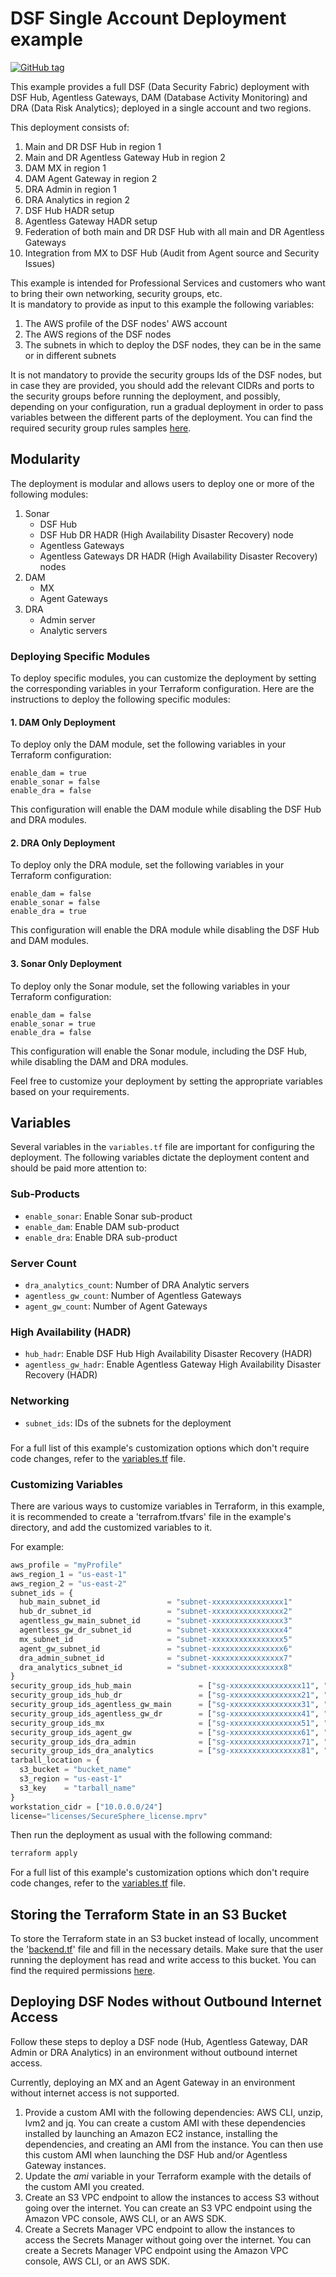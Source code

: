 # DSF Single Account Deployment example
[![GitHub tag](https://img.shields.io/github/v/tag/imperva/dsfkit.svg)](https://github.com/imperva/dsfkit/tags)

This example provides a full DSF (Data Security Fabric) deployment with DSF Hub, Agentless Gateways, DAM (Database Activity Monitoring) and DRA (Data Risk Analytics); 
deployed in a single account and two regions. 

This deployment consists of:

1. Main and DR DSF Hub in region 1
2. Main and DR Agentless Gateway Hub in region 2
3. DAM MX in region 1
4. DAM Agent Gateway in region 2
5. DRA Admin in region 1
6. DRA Analytics in region 2
7. DSF Hub HADR setup
8. Agentless Gateway HADR setup
9. Federation of both main and DR DSF Hub with all main and DR Agentless Gateways
10. Integration from MX to DSF Hub (Audit from Agent source and Security Issues)

This example is intended for Professional Services and customers who want to bring their own networking, security groups, etc.</br>
It is mandatory to provide as input to this example the following variables:
1. The AWS profile of the DSF nodes' AWS account
2. The AWS regions of the DSF nodes
3. The subnets in which to deploy the DSF nodes, they can be in the same or in different subnets

It is not mandatory to provide the security groups Ids of the DSF nodes, but in case they are provided, you should add the relevant CIDRs and ports to the security groups before running the deployment, 
and possibly, depending on your configuration, run a gradual deployment in order to pass variables between the different parts of the deployment.
You can find the required security group rules samples [here](/security_groups_samples).
<br/>


## Modularity
The deployment is modular and allows users to deploy one or more of the following modules:

1. Sonar
   - DSF Hub
   - DSF Hub DR HADR (High Availability Disaster Recovery) node
   - Agentless Gateways
   - Agentless Gateways DR HADR (High Availability Disaster Recovery) nodes
2. DAM
   - MX
   - Agent Gateways
3. DRA
   - Admin server
   - Analytic servers

### Deploying Specific Modules

To deploy specific modules, you can customize the deployment by setting the corresponding variables in your Terraform configuration. Here are the instructions to deploy the following specific modules:

#### 1. DAM Only Deployment

To deploy only the DAM module, set the following variables in your Terraform configuration:
```
enable_dam = true
enable_sonar = false
enable_dra = false
```

This configuration will enable the DAM module while disabling the DSF Hub and DRA modules.

#### 2. DRA Only Deployment

To deploy only the DRA module, set the following variables in your Terraform configuration:
```
enable_dam = false
enable_sonar = false
enable_dra = true
```

This configuration will enable the DRA module while disabling the DSF Hub and DAM modules.

#### 3. Sonar Only Deployment

To deploy only the Sonar module, set the following variables in your Terraform configuration:
```
enable_dam = false
enable_sonar = true
enable_dra = false
```

This configuration will enable the Sonar module, including the DSF Hub, while disabling the DAM and DRA modules.

Feel free to customize your deployment by setting the appropriate variables based on your requirements.


## Variables
Several variables in the `variables.tf` file are important for configuring the deployment. The following variables dictate the deployment content and should be paid more attention to:

### Sub-Products
- `enable_sonar`: Enable Sonar sub-product
- `enable_dam`: Enable DAM sub-product
- `enable_dra`: Enable DRA sub-product

### Server Count
- `dra_analytics_count`: Number of DRA Analytic servers
- `agentless_gw_count`: Number of Agentless Gateways
- `agent_gw_count`: Number of Agent Gateways

### High Availability (HADR)
- `hub_hadr`: Enable DSF Hub High Availability Disaster Recovery (HADR)
- `agentless_gw_hadr`: Enable Agentless Gateway High Availability Disaster Recovery (HADR)

### Networking
- `subnet_ids`: IDs of the subnets for the deployment

###

For a full list of this example's customization options which don't require code changes, refer to the [variables.tf](./variables.tf) file.

### Customizing Variables

There are various ways to customize variables in Terraform, in this example, it is recommended to create a 'terrafrom.tfvars'
file in the example's directory, and add the customized variables to it.

For example:

  ```tf
  aws_profile = "myProfile"
  aws_region_1 = "us-east-1"
  aws_region_2 = "us-east-2"
  subnet_ids = {
    hub_main_subnet_id               = "subnet-xxxxxxxxxxxxxxxx1"
    hub_dr_subnet_id                 = "subnet-xxxxxxxxxxxxxxxx2"
    agentless_gw_main_subnet_id      = "subnet-xxxxxxxxxxxxxxxx3"
    agentless_gw_dr_subnet_id        = "subnet-xxxxxxxxxxxxxxxx4"
    mx_subnet_id                     = "subnet-xxxxxxxxxxxxxxxx5"
    agent_gw_subnet_id               = "subnet-xxxxxxxxxxxxxxxx6"
    dra_admin_subnet_id              = "subnet-xxxxxxxxxxxxxxxx7"
    dra_analytics_subnet_id          = "subnet-xxxxxxxxxxxxxxxx8"
  }
  security_group_ids_hub_main               = ["sg-xxxxxxxxxxxxxxxx11", "sg-xxxxxxxxxxxxxxxx12"]
  security_group_ids_hub_dr                 = ["sg-xxxxxxxxxxxxxxxx21", "sg-xxxxxxxxxxxxxxxx22"]
  security_group_ids_agentless_gw_main      = ["sg-xxxxxxxxxxxxxxxx31", "sg-xxxxxxxxxxxxxxxx32"]
  security_group_ids_agentless_gw_dr        = ["sg-xxxxxxxxxxxxxxxx41", "sg-xxxxxxxxxxxxxxxx42"]
  security_group_ids_mx                     = ["sg-xxxxxxxxxxxxxxxx51", "sg-xxxxxxxxxxxxxxxx52"]
  security_group_ids_agent_gw               = ["sg-xxxxxxxxxxxxxxxx61", "sg-xxxxxxxxxxxxxxxx62"]
  security_group_ids_dra_admin              = ["sg-xxxxxxxxxxxxxxxx71", "sg-xxxxxxxxxxxxxxxx72"]
  security_group_ids_dra_analytics          = ["sg-xxxxxxxxxxxxxxxx81", "sg-xxxxxxxxxxxxxxxx82"]
  tarball_location = {
    s3_bucket = "bucket_name"
    s3_region = "us-east-1"
    s3_key    = "tarball_name"
  }
  workstation_cidr = ["10.0.0.0/24"]
  license="licenses/SecureSphere_license.mprv"
  ```

Then run the deployment as usual with the following command:
  ```bash
  terraform apply
   ```
For a full list of this example's customization options which don't require code changes, refer to the [variables.tf](./variables.tf) file.

## Storing the Terraform State in an S3 Bucket

To store the Terraform state in an S3 bucket instead of locally, uncomment the '[backend.tf](./backend.tf)' file and fill in the necessary details.
Make sure that the user running the deployment has read and write access to this bucket. You can find the required permissions [here](https://developer.hashicorp.com/terraform/language/settings/backends/s3#s3-bucket-permissions).

## Deploying DSF Nodes without Outbound Internet Access

Follow these steps to deploy a DSF node (Hub, Agentless Gateway, DAR Admin or DRA Analytics) in an environment without outbound internet access.

Currently, deploying an MX and an Agent Gateway in an environment without internet access is not supported.
1. Provide a custom AMI with the following dependencies: AWS CLI, unzip, lvm2 and jq.
   You can create a custom AMI with these dependencies installed by launching an Amazon EC2 instance, installing the dependencies, and creating an AMI from the instance.
   You can then use this custom AMI when launching the DSF Hub and/or Agentless Gateway instances.
2. Update the _ami_ variable in your Terraform example with the details of the custom AMI you created.
3. Create an S3 VPC endpoint to allow the instances to access S3 without going over the internet. You can create an S3 VPC endpoint using the Amazon VPC console, AWS CLI, or an AWS SDK.
4. Create a Secrets Manager VPC endpoint to allow the instances to access the Secrets Manager without going over the internet. You can create a Secrets Manager VPC endpoint using the Amazon VPC console, AWS CLI, or an AWS SDK.
